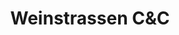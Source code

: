 ---
title: "Weinstrassen C&C"
url: /neustadt-an-der-weinstrasse/weinstrassen-cundc/
shop: Supermarkt
---